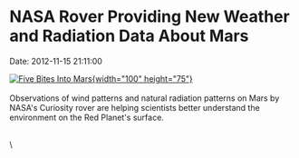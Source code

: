 NASA Rover Providing New Weather and Radiation Data About Mars
==============================================================

Date: 2012-11-15 21:11:00

[![Five Bites Into
Mars](http://www.jpl.nasa.gov/images/msl/20121115/pia16199-th.jpg){width="100"
height="75"}](http://www.jpl.nasa.gov/news/news.cfm?release=2012-361&rn=news.xml&rst=3591)\
\
Observations of wind patterns and natural radiation patterns on Mars by
NASA\'s Curiosity rover are helping scientists better understand the
environment on the Red Planet\'s surface.

\
\
